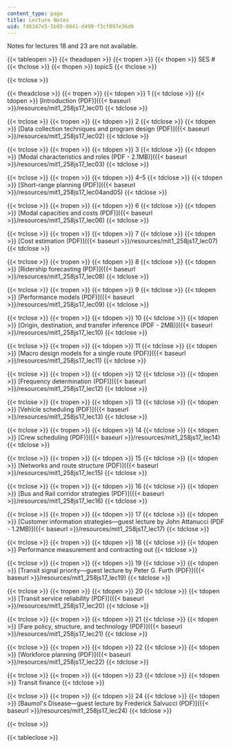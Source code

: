 ```yaml
---
content_type: page
title: Lecture Notes
uid: fd6347e5-5b95-0841-d499-f3cf097e36d9
---
```


Notes for lectures 18 and 23 are not available.

{{< tableopen >}}
{{< theadopen >}}
{{< tropen >}}
{{< thopen >}}
SES #
{{< thclose >}}
{{< thopen >}}
topicS
{{< thclose >}}

{{< trclose >}}

{{< theadclose >}}
{{< tropen >}}
{{< tdopen >}}
1
{{< tdclose >}}
{{< tdopen >}}
[Introduction (PDF)]({{< baseurl >}}/resources/mit1_258js17_lec01)
{{< tdclose >}}

{{< trclose >}}
{{< tropen >}}
{{< tdopen >}}
2
{{< tdclose >}}
{{< tdopen >}}
[Data collection techniques and program design (PDF)]({{< baseurl >}}/resources/mit1_258js17_lec02)
{{< tdclose >}}

{{< trclose >}}
{{< tropen >}}
{{< tdopen >}}
3
{{< tdclose >}}
{{< tdopen >}}
[Modal characteristics and roles (PDF - 2.1MB)]({{< baseurl >}}/resources/mit1_258js17_lec03)
{{< tdclose >}}

{{< trclose >}}
{{< tropen >}}
{{< tdopen >}}
4–5
{{< tdclose >}}
{{< tdopen >}}
[Short-range planning (PDF)]({{< baseurl >}}/resources/mit1_258js17_lec04and05)
{{< tdclose >}}

{{< trclose >}}
{{< tropen >}}
{{< tdopen >}}
6
{{< tdclose >}}
{{< tdopen >}}
[Modal capacities and costs (PDF)]({{< baseurl >}}/resources/mit1_258js17_lec06)
{{< tdclose >}}

{{< trclose >}}
{{< tropen >}}
{{< tdopen >}}
7
{{< tdclose >}}
{{< tdopen >}}
[Cost estimation (PDF)]({{< baseurl >}}/resources/mit1_258js17_lec07)
{{< tdclose >}}

{{< trclose >}}
{{< tropen >}}
{{< tdopen >}}
8
{{< tdclose >}}
{{< tdopen >}}
[Ridership forecasting (PDF)]({{< baseurl >}}/resources/mit1_258js17_lec08)
{{< tdclose >}}

{{< trclose >}}
{{< tropen >}}
{{< tdopen >}}
9
{{< tdclose >}}
{{< tdopen >}}
[Performance models (PDF)]({{< baseurl >}}/resources/mit1_258js17_lec09)
{{< tdclose >}}

{{< trclose >}}
{{< tropen >}}
{{< tdopen >}}
10
{{< tdclose >}}
{{< tdopen >}}
[Origin, destination, and transfer inference (PDF - 2MB)]({{< baseurl >}}/resources/mit1_258js17_lec10)
{{< tdclose >}}

{{< trclose >}}
{{< tropen >}}
{{< tdopen >}}
11
{{< tdclose >}}
{{< tdopen >}}
[Macro design models for a single route (PDF)]({{< baseurl >}}/resources/mit1_258js17_lec11)
{{< tdclose >}}

{{< trclose >}}
{{< tropen >}}
{{< tdopen >}}
12
{{< tdclose >}}
{{< tdopen >}}
[Frequency determination (PDF)]({{< baseurl >}}/resources/mit1_258js17_lec12)
{{< tdclose >}}

{{< trclose >}}
{{< tropen >}}
{{< tdopen >}}
13
{{< tdclose >}}
{{< tdopen >}}
[Vehicle scheduling (PDF)]({{< baseurl >}}/resources/mit1_258js17_lec13)
{{< tdclose >}}

{{< trclose >}}
{{< tropen >}}
{{< tdopen >}}
14
{{< tdclose >}}
{{< tdopen >}}
[Crew scheduling (PDF)]({{< baseurl >}}/resources/mit1_258js17_lec14)
{{< tdclose >}}

{{< trclose >}}
{{< tropen >}}
{{< tdopen >}}
15
{{< tdclose >}}
{{< tdopen >}}
[Networks and route structure (PDF)]({{< baseurl >}}/resources/mit1_258js17_lec15)
{{< tdclose >}}

{{< trclose >}}
{{< tropen >}}
{{< tdopen >}}
16
{{< tdclose >}}
{{< tdopen >}}
[Bus and Rail corridor strategies (PDF)]({{< baseurl >}}/resources/mit1_258js17_lec16)
{{< tdclose >}}

{{< trclose >}}
{{< tropen >}}
{{< tdopen >}}
17
{{< tdclose >}}
{{< tdopen >}}
[Customer information strategies—guest lecture by John Attanucci (PDF - 1.2MB)]({{< baseurl >}}/resources/mit1_258js17_lec17)
{{< tdclose >}}

{{< trclose >}}
{{< tropen >}}
{{< tdopen >}}
18
{{< tdclose >}}
{{< tdopen >}}
Performance measurement and contracting out
{{< tdclose >}}

{{< trclose >}}
{{< tropen >}}
{{< tdopen >}}
19
{{< tdclose >}}
{{< tdopen >}}
[Transit signal priority—guest lecture by Peter G. Furth (PDF)]({{< baseurl >}}/resources/mit1_258js17_lec19)
{{< tdclose >}}

{{< trclose >}}
{{< tropen >}}
{{< tdopen >}}
20
{{< tdclose >}}
{{< tdopen >}}
[Transit service reliability (PDF)]({{< baseurl >}}/resources/mit1_258js17_lec20)
{{< tdclose >}}

{{< trclose >}}
{{< tropen >}}
{{< tdopen >}}
21
{{< tdclose >}}
{{< tdopen >}}
[Fare policy, structure, and technology (PDF)]({{< baseurl >}}/resources/mit1_258js17_lec21)
{{< tdclose >}}

{{< trclose >}}
{{< tropen >}}
{{< tdopen >}}
22
{{< tdclose >}}
{{< tdopen >}}
[Workforce planning (PDF)]({{< baseurl >}}/resources/mit1_258js17_lec22)
{{< tdclose >}}

{{< trclose >}}
{{< tropen >}}
{{< tdopen >}}
23
{{< tdclose >}}
{{< tdopen >}}
Transit finance
{{< tdclose >}}

{{< trclose >}}
{{< tropen >}}
{{< tdopen >}}
24
{{< tdclose >}}
{{< tdopen >}}
[Baumol's Disease—guest lecture by Frederick Salvucci (PDF)]({{< baseurl >}}/resources/mit1_258js17_lec24)
{{< tdclose >}}

{{< trclose >}}

{{< tableclose >}}